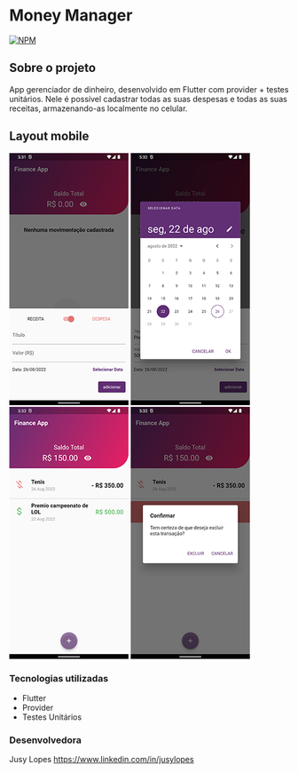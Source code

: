 # Money Manager

[![NPM](https://img.shields.io/npm/l/react)](https://github.com/jusylopes/flutter-money-manager/blob/main/LICENSE) 

## Sobre o projeto

App gerenciador de dinheiro, desenvolvido em Flutter com provider + testes unitários.
Nele é possível cadastrar todas as suas despesas e todas as suas receitas, armazenando-as localmente no celular.


## Layout mobile
![Mobile 1](https://github.com/jusylopes/flutter-money-manager/blob/main/assets/images/Screenshot_1661490006.png?raw=true) ![Mobile 2](https://github.com/jusylopes/flutter-money-manager/blob/main/assets/images/Screenshot_1661489822.png?raw=true) ![Mobile 3](https://github.com/jusylopes/flutter-money-manager/blob/main/assets/images/Screenshot_1661489935.png?raw=true) ![Mobile 4](https://github.com/jusylopes/flutter-money-manager/blob/main/assets/images/Screenshot_1661489944.png?raw=true) 

### Tecnologias utilizadas

* Flutter
* Provider
* Testes Unitários


### Desenvolvedora

Jusy Lopes
https://www.linkedin.com/in/jusylopes





